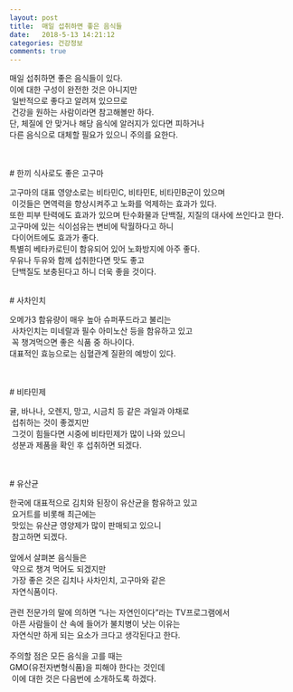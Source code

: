 ```yaml
---
layout: post
title:  매일 섭취하면 좋은 음식들
date:   2018-5-13 14:21:12
categories: 건강정보
comments: true
---
```


<p>매일 섭취하면 좋은 음식들이 있다.<br>이에 대한 구성이 완전한 것은 아니지만<br>&nbsp;일반적으로 좋다고 알려져 있으므로<br>&nbsp;건강을 원하는 사람이라면 참고해볼만 하다.<br>단, 체질에 안 맞거나 해당 음식에 알러지가 있다면 피하거나 <br>다른 음식으로 대체할 필요가 있으니 주의를 요한다. <br>&nbsp; </p>
<p><br># 한끼 식사로도 좋은 고구마</p>
<p>고구마의 대표 영양소로는 비타민C, 비타민E, 비타민B군이 있으며<br>&nbsp;이것들은 면역력을 향상시켜주고 노화를 억제하는 효과가 있다.<br>또한 피부 탄력에도 효과가 있으며 탄수화물과 단백질, 지질의 대사에 쓰인다고 한다.<br>고구마에 있는 식이섬유는 변비에 탁월하다고 하니<br>&nbsp;다이어트에도 효과가 좋다.<br>특별히 베타카로틴이 함유되어 있어 노화방지에 아주 좋다.<br>우유나 두유와 함께 섭취한다면 맛도 좋고<br>&nbsp;단백질도 보충된다고 하니 더욱 좋을 것이다.<br>&nbsp; </p>
<p># 사차인치</p>
<p>오메가3 함유량이 매우 높아 슈퍼푸드라고 불리는<br>&nbsp;사차인치는 미네랄과 필수 아미노산 등을 함유하고 있고<br>&nbsp;꼭 챙겨먹으면 좋은 식품 중 하나이다.<br>대표적인 효능으로는 심혈관계 질환의 예방이 있다.<br>&nbsp; </p>
<p><br># 비타민제</p>
<p>귤, 바나나, 오렌지, 망고, 시금치 등 같은 과일과 야채로<br>&nbsp;섭취하는 것이 좋겠지만<br>&nbsp;그것이 힘들다면 시중에 비타민제가 많이 나와 있으니<br>&nbsp;성분과 제품을 확인 후 섭취하면 되겠다.<br>&nbsp; </p>
<p><br># 유산균</p>
<p>한국에 대표적으로 김치와 된장이 유산균을 함유하고 있고<br>&nbsp;요거트를 비롯해 최근에는<br>&nbsp;맛있는 유산균 영양제가 많이 판매되고 있으니<br>&nbsp;참고하면 되겠다.<br>&nbsp; <br>앞에서 살펴본 음식들은<br>&nbsp;약으로 챙겨 먹어도 되겠지만<br>&nbsp;가장 좋은 것은 김치나 사차인치, 고구마와 같은<br>&nbsp;자연식품이다.<br>&nbsp; <br>관련 전문가의 말에 의하면 “나는 자연인이다”라는 TV프로그램에서<br>&nbsp;아픈 사람들이 산 속에 들어가 불치병이 낫는 이유는<br>&nbsp;자연식만 하게 되는 요소가 크다고 생각된다고 한다.<br>&nbsp; <br>주의할 점은 모든 음식을 고를 때는<br>GMO(유전자변형식품)을 피해야 한다는 것인데<br>&nbsp;이에 대한 것은 다음번에 소개하도록 하겠다.<br><br></p>